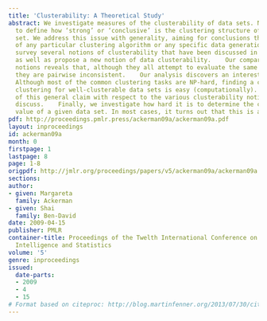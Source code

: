 ```yaml
---
title: 'Clusterability: A Theoretical Study'
abstract: We investigate measures of the clusterability of data sets. Namely, ways
  to define how ‘strong’ or ‘conclusive’ is the clustering structure of a given data
  set. We address this issue with generality, aiming for conclusions that apply regardless
  of any particular clustering algorithm or any specific data generation  model.    We
  survey several notions of clusterability that have been discussed in the literature,
  as well as propose a new notion of data clusterability.    Our comparison of these
  notions reveals that, although they all attempt to evaluate the same intuitive property,
  they are pairwise inconsistent.    Our analysis discovers an interesting phenomenon;
  Although most of the common clustering tasks are NP-hard, finding a close-to-optimal
  clustering for well-clusterable data sets is easy (computationally). We prove instances
  of this general claim with respect to the various clusterability notions that we
  discuss.    Finally, we investigate how hard it is to determine the clusterability
  value of a given data set. In most cases, it turns out that this is an NP-hard problem.
pdf: http://proceedings.pmlr.press/ackerman09a/ackerman09a.pdf
layout: inproceedings
id: ackerman09a
month: 0
firstpage: 1
lastpage: 8
page: 1-8
origpdf: http://jmlr.org/proceedings/papers/v5/ackerman09a/ackerman09a.pdf
sections: 
author:
- given: Margareta
  family: Ackerman
- given: Shai
  family: Ben-David
date: 2009-04-15
publisher: PMLR
container-title: Proceedings of the Twelth International Conference on Artificial
  Intelligence and Statistics
volume: '5'
genre: inproceedings
issued:
  date-parts:
  - 2009
  - 4
  - 15
# Format based on citeproc: http://blog.martinfenner.org/2013/07/30/citeproc-yaml-for-bibliographies/
---
```

